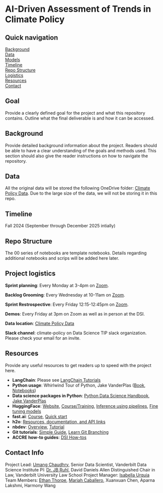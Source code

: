 # AI-Driven Assessment of Trends in Climate Policy

## Quick navigation
[Background](#background)  
[Data](#data)  
[Models](#models)  
[Timeline](#timeline)  
[Repo Structure](#repo-structure)  
[Logistics](#project-logistics)  
[Resources](#resources)  
[Contact](#contact-info)

## Goal

Provide a clearly defined goal for the project and what this repository contains. Outline what the final deliverable is and how it can be accessed.

## Background  

Provide detailed background information about the project. Readers should be able to have a clear understanding of the goals and methods used. This section should also give the reader instructions on how to navigate the repository. 

## Data

All the original data will be stored the following OneDrive folder: [Climate Policy Data](https://vanderbilt365-my.sharepoint.com/:f:/g/personal/ethan_i_thorpe_vanderbilt_edu/Eu8eb1jCuJpKoSTcq--22E4BSKa8mQxXrjD8p-2wrlX_hQ?e=P0j56t). Due to the large size of the data, we will not be storing it in this repo. 

## Timeline

Fall 2024 (September through December 2025 intially)

## Repo Structure 

The 00 series of notebooks are template notebooks. Details regarding additional notebooks and scrips will be added here later.

## Project logistics

**Sprint planning**: Every Monday at 3-4pm on [Zoom](https://vanderbilt.zoom.us/j/99721970914?pwd=UK6icdNV4bKaXiVZAArk8aVatmzKEC.1&from=addon). 

**Backlog Grooming**: Every Wednesday at 10-11am on [Zoom](https://vanderbilt.zoom.us/j/98299561939?pwd=vl4Aa7HvmBoTCVR4QaaRlpRKevxYpo.1&from=addon). 

**Sprint Restrospective**: Every Friday 12:15-12:45pm on [Zoom](https://vanderbilt.zoom.us/j/97196543286?pwd=Km2IIUtF0fltijN5oQ92v9wtrNqKt4.1&from=addon). 

**Demos**: Every Friday at 3pm on Zoom as well as in person at the DSI.  

**Data location**: [Climate Policy Data](https://vanderbilt365-my.sharepoint.com/:f:/g/personal/ethan_i_thorpe_vanderbilt_edu/Eu8eb1jCuJpKoSTcq--22E4BSKa8mQxXrjD8p-2wrlX_hQ?e=P0j56t)

**Slack channel**: climate-policy on Data Science TIP slack organization. Please check your email for an invite. 

## Resources 

Provide any useful resources to get readers up to speed with the project here. 

* **LangChain**: Please see [LangChain Tutorials](https://python.langchain.com/docs/tutorials/)
* **Python usage**: Whirlwind Tour of Python, Jake VanderPlas ([Book](https://learning.oreilly.com/library/view/a-whirlwind-tour/9781492037859/), [Notebooks](https://github.com/jakevdp/WhirlwindTourOfPython))
* **Data science packages in Python**: [Python Data Science Handbook, Jake VanderPlas](https://jakevdp.github.io/PythonDataScienceHandbook/) 
* **HuggingFace**: [Website](https://huggingface.co/transformers/index.html), [Course/Training](https://huggingface.co/course/chapter1), [Inference using pipelines](https://huggingface.co/transformers/task_summary.html), [Fine tuning models](https://huggingface.co/transformers/training.html)
* **fast.ai**: [Course](https://course.fast.ai/), [Quick start](https://docs.fast.ai/quick_start.html)
* **h2o**: [Resources, documentation, and API links](https://docs.h2o.ai/#h2o)
* **nbdev**: [Overview](https://nbdev.fast.ai/), [Tutorial](https://nbdev.fast.ai/tutorial.html)
* **Git tutorials**: [Simple Guide](https://rogerdudler.github.io/git-guide/), [Learn Git Branching](https://learngitbranching.js.org/?locale=en_US)
* **ACCRE how-to guides**: [DSI How-tos](https://github.com/vanderbilt-data-science/how-tos)  

## Contact Info

Project Lead: [Umang Chaudhry](mailto:umang.chaudhry@vanderbilt.edu), Senior Data Scientist, Vanderbilt Data Science Institute
PI: [Dr. JB Ruhl](mailto:jb.ruhl@vanderbilt.edu), David Daniels Allen Distinguished Chair in Law, Vanderbilt University Law School
Project Manager: [Isabella Urquia](mailto:isabella.m.urquia@vanderbilt.edu)
Team Members: [Ethan Thorpe](mailto:ethan.i.thorpe@vanderbilt.edu), [Mariah Caballero](mailto:mariah.d.caballero@vanderbilt.edu), Xuanxuan Chen, Aparna Lakshmi, Harmony Wang
